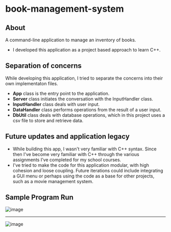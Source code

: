 # book-management-system
## About
A command-line application to manage an inventory of books.  
- I developed this application as a project based approach to learn C++.

## Separation of concerns
While developing this application, I tried to separate the concerns into their own implementaton files.
- **App** class is the entry point to the application.
- **Server** class initiates the conversation with the InputHandler class.
- **InputHandler** class deals with user input.
- **DataHandler** class performs operations from the result of a user input.
- **DbUtil** class deals with database operations, which in this project uses a csv file to store and retrieve data.

## Future updates and application legacy
- While building this app, I wasn't very familiar with C++ syntax. Since then I've become very familiar with C++ through the various assignments I've completed for my school courses.
- I've tried to make the code for this application modular, with high cohesion and loose coupling. Future iterations could include integrating a GUI menu or perhaps using the code as a base for other projects, such as a movie management system.

## Sample Program Run
![image](https://github.com/kp4ws/book-management-system/assets/58745400/a1f0fa28-cd1b-4c49-a3cd-ef7b46c3cbca)  

---

![image](https://github.com/kp4ws/book-management-system/assets/58745400/4761bcb2-b710-4d70-acef-bd7f06bde718)
